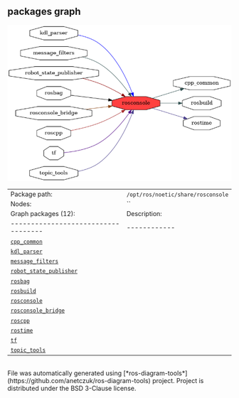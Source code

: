 <!--
File was automatically generated using 'ros-diagram-tools' project.
Project is distributed under the BSD 3-Clause license.
-->

## packages graph

[![rosconsole](rosconsole.png "rosconsole")](rosconsole.png)

|     |     |
| --- | --- |
| Package path: | `/opt/ros/noetic/share/rosconsole` |
| Nodes: | `` |
| Graph packages (12): | Description: |
| ----------------------------------- | ------------ |
| [`cpp_common`](cpp_common.html) |  |
| [`kdl_parser`](kdl_parser.html) |  |
| [`message_filters`](message_filters.html) |  |
| [`robot_state_publisher`](robot_state_publisher.html) |  |
| [`rosbag`](rosbag.html) |  |
| [`rosbuild`](rosbuild.html) |  |
| [`rosconsole`](rosconsole.html) |  |
| [`rosconsole_bridge`](rosconsole_bridge.html) |  |
| [`roscpp`](roscpp.html) |  |
| [`rostime`](rostime.html) |  |
| [`tf`](tf.html) |  |
| [`topic_tools`](topic_tools.html) |  |


</br>
File was automatically generated using [*ros-diagram-tools*](https://github.com/anetczuk/ros-diagram-tools) project.
Project is distributed under the BSD 3-Clause license.

